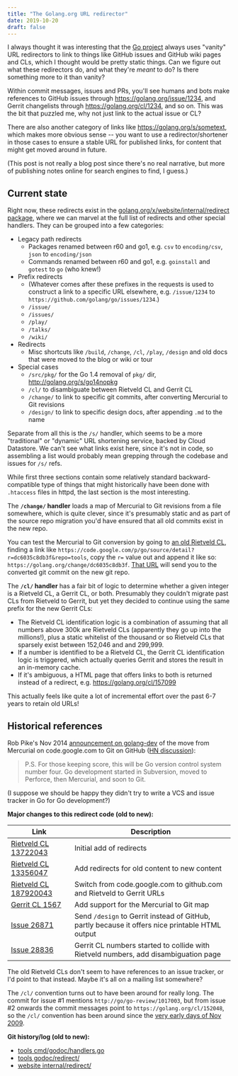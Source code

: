 ```yaml
---
title: "The Golang.org URL redirector"
date: 2019-10-20
draft: false
---
```


I always thought it was interesting that the [Go project](https://golang.org) always uses "vanity" URL redirectors to link to things like GitHub issues and GitHub wiki pages and CLs, which I thought would be pretty static things.
Can we figure out what these redirectors do, and what they're _meant_ to do?
Is there something more to it than vanity?

Within commit messages, issues and PRs, you'll see humans and bots make references to GitHub issues through https://golang.org/issue/1234, and Gerrit changelists through https://golang.org/cl/1234, and so on.
This was the bit that puzzled me, why not just link to the actual issue or CL?

There are also another category of links like https://golang.org/s/sometext, which makes more obvious sense -- you want to use a redirector/shortener in those cases to ensure a stable URL for published links, for content that might get moved around in future.

(This post is not really a blog post since there's no real narrative, but more of publishing notes online for search engines to find, I guess.)

## Current state

Right now, these redirects exist in the [golang.org/x/website/internal/redirect package](https://go.googlesource.com/website/+/1459be3397876c3d750be16d4063be347520681a/internal/redirect/redirect.go), where we can marvel at the full list of redirects and other special handlers.
They can be grouped into a few categories:

* Legacy path redirects
    * Packages renamed between r60 and go1, e.g. `csv` to `encoding/csv`, `json` to `encoding/json`
    * Commands renamed between r60 and go1, e.g. `goinstall` and `gotest` to `go` (who knew!)
* Prefix redirects
    * (Whatever comes after these prefixes in the requests is used to construct a link to a specific URL elsewhere, e.g. `/issue/1234` to `https://github.com/golang/go/issues/1234`.)
    * `/issue/`
    * `/issues/`
    * `/play/`
    * `/talks/`
    * `/wiki/`
* Redirects
    * Misc shortcuts like `/build`, `/change`, `/cl`, `/play`, `/design` and old docs that were moved to the blog or wiki or tour
* Special cases
    * `/src/pkg/` for the Go 1.4 removal of `pkg/` dir, http://golang.org/s/go14nopkg
    * `/cl/` to disambiguate between Rietveld CL and Gerrit CL
    * `/change/` to link to specific git commits, after converting Mercurial to Git revisions
    * `/design/` to link to specific design docs, after appending `.md` to the name

Separate from all this is the `/s/` handler, which seems to be a more "traditional" or "dynamic" URL shortening service, backed by Cloud Datastore.
We can't see what links exist here, since it's not in code, so assembling a list would probably mean grepping through the codebase and issues for `/s/` refs.

While first three sections contain some relatively standard backward-compatible type of things that might historically have been done with `.htaccess` files in httpd, the last section is the most interesting.

The **`/change/` handler** loads a map of Mercurial to Git revisions from a file somewhere, which is quite clever, since it's presumably static and as part of the source repo migration you'd have ensured that all old commits exist in the new repo.

You can test the Mercurial to Git conversion by going to [an old Rietveld CL](https://codereview.appspot.com/13722043), finding a link like `https://code.google.com/p/go/source/detail?r=dc6035c8db3f&repo=tools`, copy the `r=` value out and append it like so: `https://golang.org/change/dc6035c8db3f`.
[That URL](https://golang.org/change/dc6035c8db3f) will send you to the converted git commit on the new git repo.

The **`/cl/` handler** has a fair bit of logic to determine whether a given integer is a Rietveld CL, a Gerrit CL, or both.
Presumably they couldn't migrate past CLs from Rietveld to Gerrit, but yet they decided to continue using the same prefix for the new Gerrit CLs:

* The Rietveld CL identification logic is a combination of assuming that all numbers above 300k are Rietveld CLs (apparently they go up into the millions!), plus a static whitelist of the thousand or so Rietveld CLs that sparsely exist between 152,046 and and 299,999.
* If a number is identified to be a Rietveld CL, the Gerrit CL identification logic is triggered, which actually queries Gerrit and stores the result in an in-memory cache.
* If it's ambiguous, a HTML page that offers links to both is returned instead of a redirect, e.g. https://golang.org/cl/157099

This actually feels like quite a lot of incremental effort over the past 6-7 years to retain old URLs!

## Historical references

Rob Pike's Nov 2014 [announcement on golang-dev](https://groups.google.com/forum/#!topic/golang-dev/sckirqOWepg) of the move from Mercurial on code.google.com to Git on GitHub ([HN discussion](https://news.ycombinator.com/item?id=8605204)): 

> P.S. For those keeping score, this will be Go version control system number four. Go development started in Subversion, moved to Perforce, then Mercurial, and soon to Git.

(I suppose we should be happy they didn't try to write a VCS and issue tracker in Go for Go development?)

**Major changes to this redirect code (old to new):**

| Link | Description |
|---|---|
| [Rietveld CL 13722043](https://codereview.appspot.com/13722043) | Initial add of redirects |
| [Rietveld CL 13356047](https://codereview.appspot.com/13356047) | Add redirects for old content to new content |
| [Rietveld CL 187920043](https://codereview.appspot.com/187920043) | Switch from code.google.com to github.com and Rietveld to Gerrit URLs |
| [Gerrit CL 1567](https://go-review.googlesource.com/c/tools/+/1567/) | Add support for the Mercurial to Git map |
| [Issue 26871](https://golang.org/issue/26871) | Send `/design` to Gerrit instead of GitHub, partly because it offers nice printable HTML output |
| [Issue 28836](https://golang.org/issue/28836) | Gerrit CL numbers started to collide with Rietveld numbers, add disambiguation page |

The old Rietveld CLs don't seem to have references to an issue tracker, or I'd point to that instead.
Maybe it's all on a mailing list somewhere?

The `/cl/` convention turns out to have been around for really long.
The commit for issue #1 mentions `http://go/go-review/1017003`, but from issue #2 onwards the commit messages point to `https://golang.org/cl/152048`, so the `/cl/` convention has been around since the [very early days of Nov 2009](https://github.com/golang/go/commit/484f46daea9a44afd9fc0ea90b2172dfa524d9bb).

**Git history/log (old to new):**

* [tools cmd/godoc/handlers.go](https://go.googlesource.com/tools/+log/d20f86cc8e30eb09a90497e5a01c4f97ada5b445/cmd/godoc/handlers.go)
* [tools godoc/redirect/](https://go.googlesource.com/tools/+log/0a99049195aff55f007fc4dfd48e3ec2b4d5f602/godoc/redirect)
* [website internal/redirect/](https://go.googlesource.com/website/+log/55955d3c0752ab9fb9163f43a5106f3275ca4459/internal/redirect)
